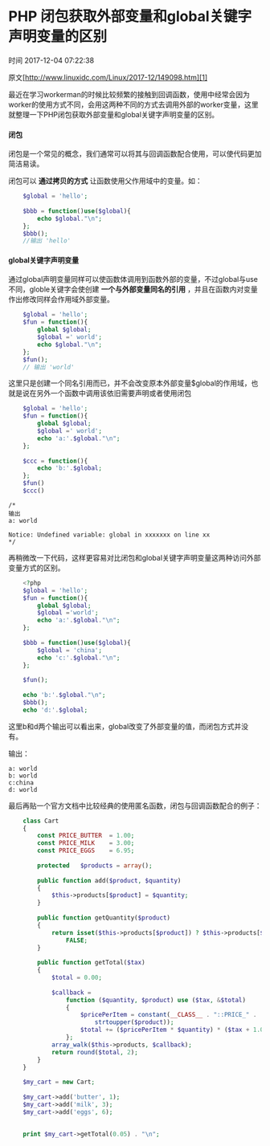 # PHP 闭包获取外部变量和global关键字声明变量的区别

 时间 2017-12-04 07:22:38 

原文[http://www.linuxidc.com/Linux/2017-12/149098.htm][1]


最近在学习workerman的时候比较频繁的接触到回调函数，使用中经常会因为worker的使用方式不同，会用这两种不同的方式去调用外部的worker变量，这里就整理一下PHP闭包获取外部变量和global关键字声明变量的区别。

#### 闭包

闭包是一个常见的概念，我们通常可以将其与回调函数配合使用，可以使代码更加简洁易读。

闭包可以 **通过拷贝的方式** 让函数使用父作用域中的变量。如： 
```php
    $global = 'hello';
    
    $bbb = function()use($global){
        echo $global."\n";
    };
    $bbb();
    //输出 'hello'
```
#### global关键字声明变量

通过global声明变量同样可以使函数体调用到函数外部的变量，不过global与use不同，globle关键字会使创建 **一个与外部变量同名的引用** ，并且在函数内对变量作出修改同样会作用域外部变量。 

```php
    $global = 'hello';
    $fun = function(){
        global $global;
        $global =' world';
        echo $global."\n";
    };
    $fun();
    // 输出 'world'
```
这里只是创建一个同名引用而已，并不会改变原本外部变量$global的作用域，也就是说在另外一个函数中调用该依旧需要声明或者使用闭包

```php
    $global = 'hello';
    $fun = function(){
        global $global;
        $global =' world';
        echo 'a:'.$global."\n";
    };
    
    $ccc = function(){
        echo 'b:'.$global;
    };
    $fun()
    $ccc()
```

    /*
    输出
    a: world
    
    Notice: Undefined variable: global in xxxxxxx on line xx
    */

再稍微改一下代码，这样更容易对比闭包和global关键字声明变量这两种访问外部变量方式的区别。

```php
    <?php
    $global = 'hello';
    $fun = function(){
        global $global;
        $global ='world';
        echo 'a:'.$global."\n";
    };
    
    $bbb = function()use($global){
        $global = 'china';
        echo 'c:'.$global."\n";
    };
    
    $fun();
    
    echo 'b:'.$global."\n";
    $bbb();
    echo 'd:'.$global;
```
这里b和d两个输出可以看出来，global改变了外部变量的值，而闭包方式并没有。

输出：

    a: world
    b: world
    c:china
    d: world

最后再贴一个官方文档中比较经典的使用匿名函数，闭包与回调函数配合的例子：

```php
    class Cart
    {
        const PRICE_BUTTER  = 1.00;
        const PRICE_MILK    = 3.00;
        const PRICE_EGGS    = 6.95;
    
        protected   $products = array();
    
        public function add($product, $quantity)
        {
            $this->products[$product] = $quantity;
        }
    
        public function getQuantity($product)
        {
            return isset($this->products[$product]) ? $this->products[$product] :
                FALSE;
        }
    
        public function getTotal($tax)
        {
            $total = 0.00;
    
            $callback =
                function ($quantity, $product) use ($tax, &$total)
                {
                    $pricePerItem = constant(__CLASS__ . "::PRICE_" .
                        strtoupper($product));
                    $total += ($pricePerItem * $quantity) * ($tax + 1.0);
                };
            array_walk($this->products, $callback);
            return round($total, 2);
        }
    }
    
    $my_cart = new Cart;
    
    $my_cart->add('butter', 1);
    $my_cart->add('milk', 3);
    $my_cart->add('eggs', 6);
    
    
    print $my_cart->getTotal(0.05) . "\n";
```



[1]: http://www.linuxidc.com/Linux/2017-12/149098.htm

